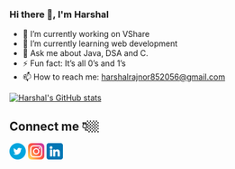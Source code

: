 ### Hi there 👋, I'm Harshal


- 🔭 I’m currently working on VShare
- 🌱 I’m currently learning web development
- 💬 Ask me about Java, DSA and C.
- ⚡ Fun fact: It’s all 0’s and 1’s
- 📫 How to reach me: harshalrajnor852056@gmail.com

[![Harshal's GitHub stats](https://github-readme-stats.vercel.app/api?username=harshal-rajnoor&theme=dark)](https://github.com/harshal-rajnoor/github-readme-stats)

## Connect me 👇🏼
[![Twitter](/images/twitter.png)](https://twitter.com/harshal_rajnor) [![Instagram](/images/instagram.png)](https://www.instagram.com/harshal_rajnoor/) [![Linkedin](/images/linkedin.png)](https://www.linkedin.com/in/harshal-rajnoor-403028195/)
